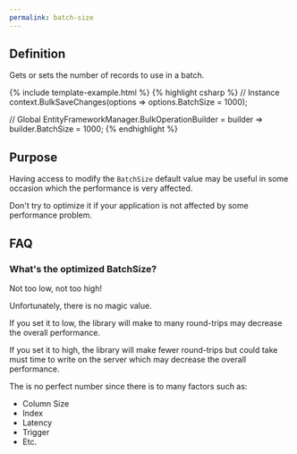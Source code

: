 ```yaml
---
permalink: batch-size
---
```


## Definition
Gets or sets the number of records to use in a batch.

{% include template-example.html %} 
{% highlight csharp %}
// Instance
context.BulkSaveChanges(options => options.BatchSize = 1000);

// Global
EntityFrameworkManager.BulkOperationBuilder = builder => builder.BatchSize = 1000;
{% endhighlight %}

## Purpose
Having access to modify the `BatchSize` default value may be useful in some occasion which the performance is very affected.

Don't try to optimize it if your application is not affected by some performance problem.

## FAQ

### What's the optimized BatchSize?
Not too low, not too high!

Unfortunately, there is no magic value.

If you set it to low, the library will make to many round-trips may decrease the overall performance.

If you set it to high, the library will make fewer round-trips but could take must time to write on the server which may decrease the overall performance.

The is no perfect number since there is to many factors such as:
- Column Size
- Index
- Latency
- Trigger
- Etc.